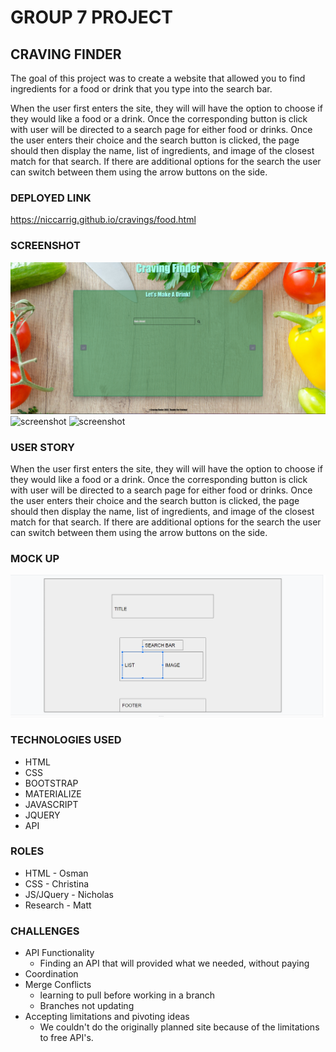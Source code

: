 
# GROUP 7 PROJECT
## CRAVING FINDER

The goal of this project was to create a website that allowed you to find ingredients for a food or drink that you type into the search bar.

When the user first enters the site, they will will have the option to choose if they would like a food or a drink. Once the corresponding button is click with user will be directed to a search page for either food or drinks.
Once the user enters their choice and the search button is clicked, the page should then display the name, list of ingredients, and image of the closest match for that search.
If there are additional options for the search the user can switch between them using the arrow buttons on the side.

### DEPLOYED LINK
https://niccarrig.github.io/cravings/food.html

### SCREENSHOT
![screenshot](assets/images/mainScreenshot.png)
![screenshot](assets/images/foodScreenshot.png)
![screenshot](assets/images/drinkScreenshot.png)


### USER STORY
When the user first enters the site, they will will have the option to choose if they would like a food or a drink. Once the corresponding button is click with user will be directed to a search page for either food or drinks. Once the user enters their choice and the search button is clicked, the page should then display the name, list of ingredients, and image of the closest match for that search. If there are additional options for the search the user can switch between them using the arrow buttons on the side.
### MOCK UP
![mock up](assets/images/mockUp.png)

### TECHNOLOGIES USED
- HTML
- CSS
- BOOTSTRAP
- MATERIALIZE
- JAVASCRIPT
- JQUERY
- API

### ROLES
- HTML - Osman
- CSS - Christina
- JS/JQuery - Nicholas
- Research - Matt

### CHALLENGES
- API Functionality
  - Finding an API that will provided what we needed, without paying
- Coordination
- Merge Conflicts
  - learning to pull before working in a branch
  - Branches not updating
- Accepting limitations and pivoting ideas
  - We couldn't do the originally planned site because of the limitations to free API's. 
  
